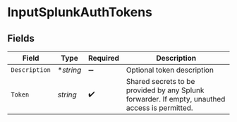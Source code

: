 # InputSplunkAuthTokens


## Fields

| Field                                                                                          | Type                                                                                           | Required                                                                                       | Description                                                                                    |
| ---------------------------------------------------------------------------------------------- | ---------------------------------------------------------------------------------------------- | ---------------------------------------------------------------------------------------------- | ---------------------------------------------------------------------------------------------- |
| `Description`                                                                                  | **string*                                                                                      | :heavy_minus_sign:                                                                             | Optional token description                                                                     |
| `Token`                                                                                        | *string*                                                                                       | :heavy_check_mark:                                                                             | Shared secrets to be provided by any Splunk forwarder. If empty, unauthed access is permitted. |